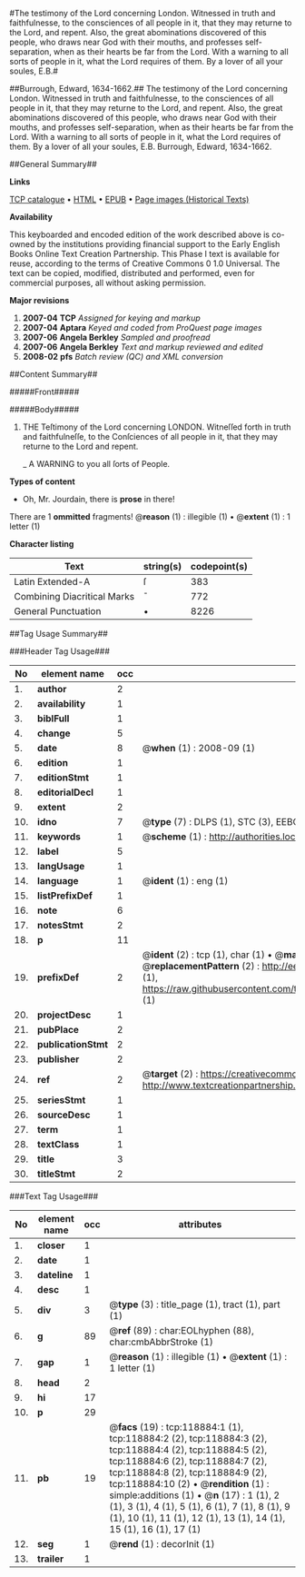 #The testimony of the Lord concerning London. Witnessed in truth and faithfulnesse, to the consciences of all people in it, that they may returne to the Lord, and repent. Also, the great abominations discovered of this people, who draws near God with their mouths, and professes self-separation, when as their hearts be far from the Lord. With a warning to all sorts of people in it, what the Lord requires of them. By a lover of all your soules, E.B.#

##Burrough, Edward, 1634-1662.##
The testimony of the Lord concerning London. Witnessed in truth and faithfulnesse, to the consciences of all people in it, that they may returne to the Lord, and repent. Also, the great abominations discovered of this people, who draws near God with their mouths, and professes self-separation, when as their hearts be far from the Lord. With a warning to all sorts of people in it, what the Lord requires of them. By a lover of all your soules, E.B.
Burrough, Edward, 1634-1662.

##General Summary##

**Links**

[TCP catalogue](http://www.ota.ox.ac.uk/tcp/)  • 
[HTML](http://tei.it.ox.ac.uk/tcp/Texts-HTML/free/A77/A77959.html)  • 
[EPUB](http://tei.it.ox.ac.uk/tcp/Texts-EPUB/free/A77/A77959.epub) • 
[Page images (Historical Texts)](https://data.historicaltexts.jisc.ac.uk/view?pubId=eebo-99866607e&pageId=eebo-99866607e-118884-1)

**Availability**

This keyboarded and encoded edition of the
	       work described above is co-owned by the institutions
	       providing financial support to the Early English Books
	       Online Text Creation Partnership. This Phase I text is
	       available for reuse, according to the terms of Creative
	       Commons 0 1.0 Universal. The text can be copied,
	       modified, distributed and performed, even for
	       commercial purposes, all without asking permission.

**Major revisions**

1. __2007-04__ __TCP__ *Assigned for keying and markup*
1. __2007-04__ __Aptara__ *Keyed and coded from ProQuest page images*
1. __2007-06__ __Angela Berkley__ *Sampled and proofread*
1. __2007-06__ __Angela Berkley__ *Text and markup reviewed and edited*
1. __2008-02__ __pfs__ *Batch review (QC) and XML conversion*

##Content Summary##

#####Front#####

#####Body#####

1. THE
Teſtimony of the Lord concerning
LONDON. Witneſſed forth in truth
and faithfulneſſe, to the Conſciences of all
people in it, that they may returne to the
Lord and repent.

    _ A WARNING to you all ſorts
of People.

**Types of content**

  * Oh, Mr. Jourdain, there is **prose** in there!

There are 1 **ommitted** fragments! 
 @__reason__ (1) : illegible (1)  •  @__extent__ (1) : 1 letter (1)

**Character listing**


|Text|string(s)|codepoint(s)|
|---|---|---|
|Latin Extended-A|ſ|383|
|Combining             Diacritical Marks|̄|772|
|General Punctuation|•|8226|

##Tag Usage Summary##

###Header Tag Usage###

|No|element name|occ|attributes|
|---|---|---|---|
|1.|__author__|2||
|2.|__availability__|1||
|3.|__biblFull__|1||
|4.|__change__|5||
|5.|__date__|8| @__when__ (1) : 2008-09 (1)|
|6.|__edition__|1||
|7.|__editionStmt__|1||
|8.|__editorialDecl__|1||
|9.|__extent__|2||
|10.|__idno__|7| @__type__ (7) : DLPS (1), STC (3), EEBO-CITATION (1), PROQUEST (1), VID (1)|
|11.|__keywords__|1| @__scheme__ (1) : http://authorities.loc.gov/ (1)|
|12.|__label__|5||
|13.|__langUsage__|1||
|14.|__language__|1| @__ident__ (1) : eng (1)|
|15.|__listPrefixDef__|1||
|16.|__note__|6||
|17.|__notesStmt__|2||
|18.|__p__|11||
|19.|__prefixDef__|2| @__ident__ (2) : tcp (1), char (1)  •  @__matchPattern__ (2) : ([0-9\-]+):([0-9IVX]+) (1), (.+) (1)  •  @__replacementPattern__ (2) : http://eebo.chadwyck.com/downloadtiff?vid=$1&page=$2 (1), https://raw.githubusercontent.com/textcreationpartnership/Texts/master/tcpchars.xml#$1 (1)|
|20.|__projectDesc__|1||
|21.|__pubPlace__|2||
|22.|__publicationStmt__|2||
|23.|__publisher__|2||
|24.|__ref__|2| @__target__ (2) : https://creativecommons.org/publicdomain/zero/1.0/ (1), http://www.textcreationpartnership.org/docs/. (1)|
|25.|__seriesStmt__|1||
|26.|__sourceDesc__|1||
|27.|__term__|1||
|28.|__textClass__|1||
|29.|__title__|3||
|30.|__titleStmt__|2||


###Text Tag Usage###

|No|element name|occ|attributes|
|---|---|---|---|
|1.|__closer__|1||
|2.|__date__|1||
|3.|__dateline__|1||
|4.|__desc__|1||
|5.|__div__|3| @__type__ (3) : title_page (1), tract (1), part (1)|
|6.|__g__|89| @__ref__ (89) : char:EOLhyphen (88), char:cmbAbbrStroke (1)|
|7.|__gap__|1| @__reason__ (1) : illegible (1)  •  @__extent__ (1) : 1 letter (1)|
|8.|__head__|2||
|9.|__hi__|17||
|10.|__p__|29||
|11.|__pb__|19| @__facs__ (19) : tcp:118884:1 (1), tcp:118884:2 (2), tcp:118884:3 (2), tcp:118884:4 (2), tcp:118884:5 (2), tcp:118884:6 (2), tcp:118884:7 (2), tcp:118884:8 (2), tcp:118884:9 (2), tcp:118884:10 (2)  •  @__rendition__ (1) : simple:additions (1)  •  @__n__ (17) : 1 (1), 2 (1), 3 (1), 4 (1), 5 (1), 6 (1), 7 (1), 8 (1), 9 (1), 10 (1), 11 (1), 12 (1), 13 (1), 14 (1), 15 (1), 16 (1), 17 (1)|
|12.|__seg__|1| @__rend__ (1) : decorInit (1)|
|13.|__trailer__|1||
